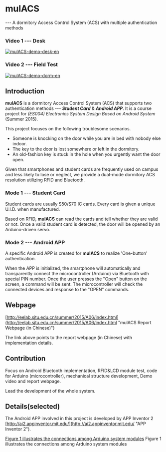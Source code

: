 # mulACS
 --- A dormitory Access Control System (ACS) with multiple authentication methods

### Video 1 --- Desk

[![mulACS-demo-desk-en](http://img.youtube.com/vi/oCX-VuLmbKk/0.jpg)](http://www.youtube.com/watch?v=oCX-VuLmbKk)

### Video 2 --- Field Test

[![mulACS-demo-dorm-en](http://img.youtube.com/vi/ujRK6u0gNnc/0.jpg)](http://www.youtube.com/watch?v=ujRK6u0gNnc)


## Introduction
**mulACS** is a dormitory Access Control System (ACS) that supports two authentication methods --- ***Student Card*** & ***Android APP***.
It is a course project for *(ES004) Electronics System Design Based on Android System* (Summer 2015). 


This project focuses on the following troublesome scenarios. 
* Someone is knocking on the door while you are in bed with nobody else indoor. 
* The key to the door is lost somewhere or left in the dormitory.
* An old-fashion key is stuck in the hole when you urgently want the door open. 

Given that smartphones and student cards are frequently used on campus and less likely to lose or neglect, we provide a dual-mode dormitory ACS resolution utilizing RFID and Bluetooth.

### Mode 1 --- Student Card
Student cards are usually S50/S70 IC cards. Every card is given a unique U.I.D. when manufactured. 

Based on RFID, **mulACS** can read the cards and tell whether they are valid or not.
Once a valid student card is detected, the door will be opened by an Arduino-driven servo.

### Mode 2 --- Android APP
A specific Android APP is created for **mulACS** to realize 'One-button' authentication.

When the APP is initialized, the smartphone will automatically and transparently connect the microcontroller (Arduino) via Bluetooth with special PIN number. 
Once the user presses the "Open" button on the screen, a command will be sent.
The microcontroller will check the connected devices and response to the "OPEN" commands.


## Webpage

[http://eelab.sjtu.edu.cn/summer/2015/A06/index.html](http://eelab.sjtu.edu.cn/summer/2015/A06/index.html "mulACS Report Webpage (in Chinese)")

The link above points to the report webpage (in Chinese) with implementation details. 


## Contribution
Focus on Android Bluetooth implementation, RFID&LCD module test, code for Arduino (microcontroller), mechanical structure development, Demo video and report webpage.

Lead the development of the whole system.


## Details(selected)

The Android APP involved in this project is developed by APP Inventor 2 [http://ai2.appinventor.mit.edu/](http://ai2.appinventor.mit.edu/ "APP Inventor 2").


[Figure 1 illustrates the connections among Arduino system modules](/website/images/image024.jpg "The Connections among Arduino System Modules")
Figure 1 illustrates the connections among Arduino system modules
